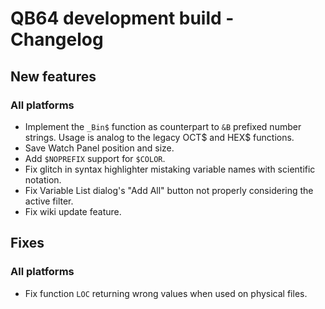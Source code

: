 # QB64 development build - Changelog

## New features
### All platforms
- Implement the `_Bin$` function as counterpart to `&B` prefixed number strings. Usage is analog to the legacy OCT$ and HEX$ functions.
- Save Watch Panel position and size.
- Add `$NOPREFIX` support for `$COLOR`.
- Fix glitch in syntax highlighter mistaking variable names with scientific notation.
- Fix Variable List dialog's "Add All" button not properly considering the active filter.
- Fix wiki update feature.

<!--- 
### Windows

### macOS

### Linux
--->

## Fixes
### All platforms
- Fix function `LOC` returning wrong values when used on physical files.

<!---
### Windows

### macOS

### Linux

--->
